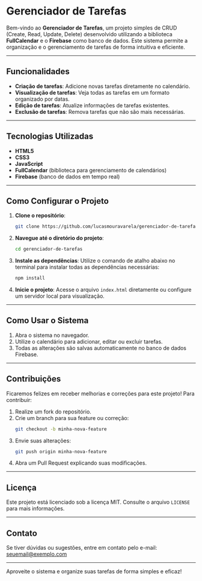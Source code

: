 # Gerenciador de Tarefas

Bem-vindo ao **Gerenciador de Tarefas**, um projeto simples de CRUD (Create, Read, Update, Delete) desenvolvido utilizando a biblioteca **FullCalendar** e o **Firebase** como banco de dados. Este sistema permite a organização e o gerenciamento de tarefas de forma intuitiva e eficiente.

---

## **Funcionalidades**
- **Criação de tarefas**: Adicione novas tarefas diretamente no calendário.
- **Visualização de tarefas**: Veja todas as tarefas em um formato organizado por datas.
- **Edição de tarefas**: Atualize informações de tarefas existentes.
- **Exclusão de tarefas**: Remova tarefas que não são mais necessárias.

---

## **Tecnologias Utilizadas**
- **HTML5**
- **CSS3**
- **JavaScript**
- **FullCalendar** (biblioteca para gerenciamento de calendários)
- **Firebase** (banco de dados em tempo real)

---

## **Como Configurar o Projeto**

1. **Clone o repositório**:
   ```bash
   git clone https://github.com/lucasmouravarela/gerenciador-de-tarefas.git
   ```

2. **Navegue até o diretório do projeto**:
   ```bash
   cd gerenciador-de-tarefas
   ```

3. **Instale as dependências**:
   Utilize o comando de atalho abaixo no terminal para instalar todas as dependências necessárias:
   ```bash
   npm install
   ```

4. **Inicie o projeto**:
   Acesse o arquivo `index.html` diretamente ou configure um servidor local para visualização.

---

## **Como Usar o Sistema**

1. Abra o sistema no navegador.
2. Utilize o calendário para adicionar, editar ou excluir tarefas.
3. Todas as alterações são salvas automaticamente no banco de dados Firebase.

---

## **Contribuições**
Ficaremos felizes em receber melhorias e correções para este projeto! Para contribuir:

1. Realize um fork do repositório.
2. Crie um branch para sua feature ou correção:
   ```bash
   git checkout -b minha-nova-feature
   ```
3. Envie suas alterações:
   ```bash
   git push origin minha-nova-feature
   ```
4. Abra um Pull Request explicando suas modificações.

---

## **Licença**
Este projeto está licenciado sob a licença MIT. Consulte o arquivo `LICENSE` para mais informações.

---

## **Contato**
Se tiver dúvidas ou sugestões, entre em contato pelo e-mail: [seuemail@exemplo.com](mailto:seuemail@exemplo.com)

---

Aproveite o sistema e organize suas tarefas de forma simples e eficaz!

